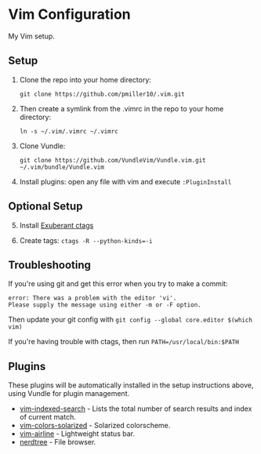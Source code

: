 # Vim Configuration

My Vim setup.


## Setup
1. Clone the repo into your home directory:

   `git clone https://github.com/pmiller10/.vim.git`

2. Then create a symlink from the .vimrc in the repo to your home directory:

   `ln -s ~/.vim/.vimrc ~/.vimrc`

3. Clone Vundle:

   `git clone https://github.com/VundleVim/Vundle.vim.git ~/.vim/bundle/Vundle.vim`

4. Install plugins: open any file with vim and execute `:PluginInstall`

## Optional Setup

5. Install [Exuberant ctags](http://scholarslab.org/research-and-development/code-spelunking-with-ctags-and-vim/)

6. Create tags:
   `ctags -R --python-kinds=-i`


## Troubleshooting

If you're using git and get this error when you try to make a commit:

```
error: There was a problem with the editor 'vi'.
Please supply the message using either -m or -F option.
```

Then update your git config with
   `git config --global core.editor $(which vim)`

If you're having trouble with ctags, then run
   `PATH=/usr/local/bin:$PATH`


## Plugins

These plugins will be automatically installed in the setup instructions above, using Vundle for plugin management.

* [vim-indexed-search](https://github.com/henrik/vim-indexed-search) - Lists the total number of search results and index of current match.
* [vim-colors-solarized](https://github.com/altercation/vim-colors-solarized) - Solarized colorscheme.
* [vim-airline](https://github.com/bling/vim-airline) - Lightweight status bar.
* [nerdtree](https://github.com/scrooloose/nerdtree) - File browser.
